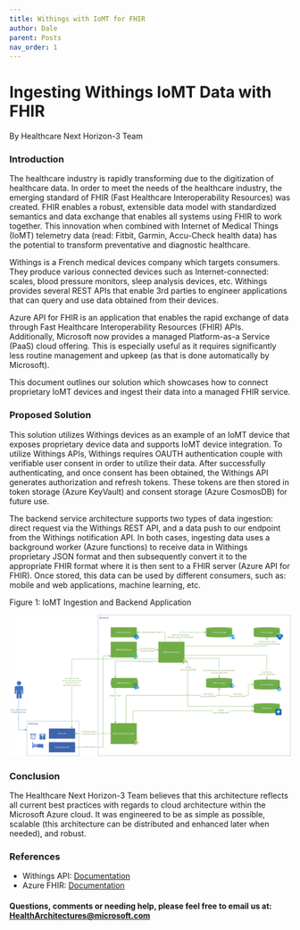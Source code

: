 ```yaml
---
title: Withings with IoMT for FHIR
author: Dale
parent: Posts
nav_order: 1
---
```


# Ingesting Withings IoMT Data with FHIR 
By Healthcare Next Horizon-3 Team 

### Introduction 
The healthcare industry is rapidly transforming due to the digitization of healthcare data. In order to meet the needs of the healthcare industry, the emerging standard of FHIR (Fast Healthcare Interoperability Resources) was created. FHIR enables a robust, extensible data model with standardized semantics and data exchange that enables all systems using FHIR to work together. This innovation when combined with Internet of Medical Things (IoMT) telemetry data (read: Fitbit, Garmin, Accu-Check health data) has the potential to transform preventative and diagnostic healthcare.  

Withings is a French medical devices company which targets consumers. They produce various connected devices such as Internet-connected: scales, blood pressure monitors, sleep analysis devices, etc. Withings provides several REST APIs that enable 3rd parties to engineer applications that can query and use data obtained from their devices. 

Azure API for FHIR is an application that enables the rapid exchange of data through Fast Healthcare Interoperability Resources (FHIR) APIs. Additionally, Microsoft now provides a managed Platform-as-a Service (PaaS) cloud offering. This is especially useful as it requires significantly less routine management and upkeep (as that is done automatically by Microsoft). 

This document outlines our solution which showcases how to connect proprietary IoMT devices and ingest their data into a managed FHIR service. 

### Proposed Solution 
This solution utilizes Withings devices as an example of an IoMT device that exposes proprietary device data and supports IoMT device integration. To utilize Withings APIs, Withings requires OAUTH authentication couple with verifiable user consent in order to utilize their data. After successfully authenticating, and once consent has been obtained, the Withings API generates authorization and refresh tokens. These tokens are then stored in token storage (Azure KeyVault) and consent storage (Azure CosmosDB) for future use.  

The backend service architecture supports two types of data ingestion: direct request via the Withings REST API, and a data push to our endpoint from the Withings notification API. In both cases, ingesting data uses a background worker (Azure functions) to receive data in Withings proprietary JSON format and then subsequently convert it to the appropriate FHIR format where it is then sent to a FHIR server (Azure API for FHIR). Once stored, this data can be used by different consumers, such as: mobile and web applications, machine learning, etc. 

Figure 1: IoMT Ingestion and Backend Application 

<a href="https://raw.githubusercontent.com/daemel/site/master/assets/images/IoMT-Withings.png" target="_blank"> <img src="https://raw.githubusercontent.com/daemel/site/master/assets/images/IoMT-Withings.png" alt="image"/></a>


### Conclusion 
The Healthcare Next Horizon-3 Team believes that this architecture reflects all current best practices with regards to cloud architecture within the Microsoft Azure cloud. It was engineered to be as simple as possible, scalable (this architecture can be distributed and enhanced later when needed), and robust. 

### References 
- Withings API: [Documentation](https://developer.withings.com/) 
- Azure FHIR: [Documentation](https://azure.microsoft.com/en-us/services/azure-api-for-fhir/)  

#### Questions, comments or needing help, please feel free to email us at: HealthArchitectures@microsoft.com  